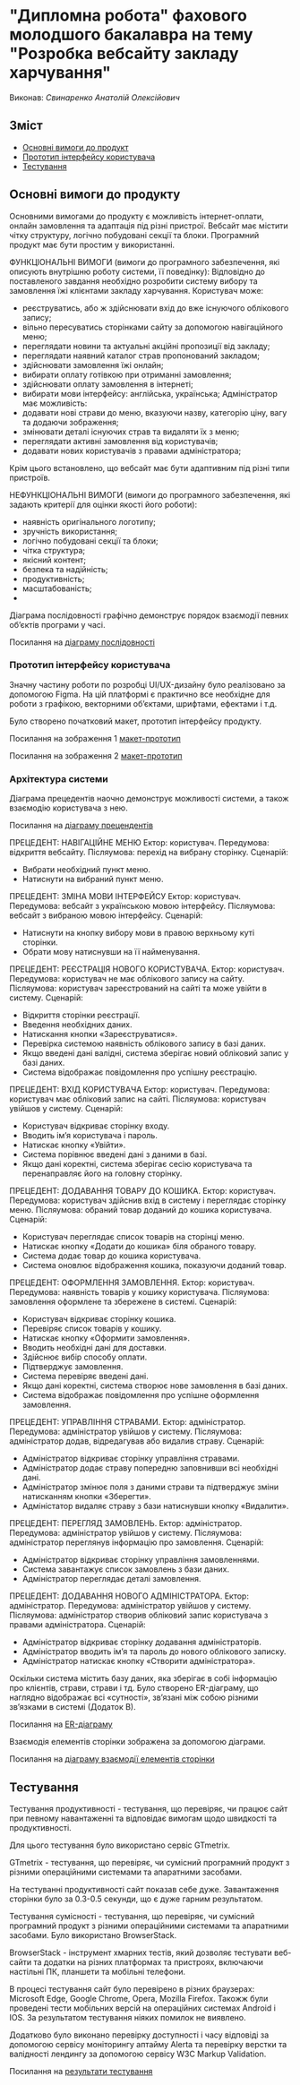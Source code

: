 # "Дипломна робота" фахового молодшого бакалавра на тему "Розробка вебсайту закладу харчування"

Виконав: *Свинаренко Анатолій Олексійович*


## Зміст
- [Основні вимоги до продукт](#основні-вимоги-до-продукту)
- [Прототип інтерфейсу користувача](#прототип-інтерфейсу-користувача)
- [Тестування](#тестування)

## Основні вимоги до продукту

Основними вимогами до продукту є можливість інтернет-оплати, онлайн замовлення та адаптація під різні пристрої. Вебсайт має містити чітку структуру, логічно побудовані секції та блоки. Програмний продукт має бути простим у використанні.

ФУНКЦІОНАЛЬНІ ВИМОГИ (вимоги до програмного забезпечення, які описують внутрішню роботу системи, її поведінку):
Відповідно до поставленого завдання необхідно розробити систему вибору та замовлення їжі клієнтами закладу харчування. Користувач може:
-	реєструватись, або ж здійснювати вхід до вже існуючого облікового запису;
-	вільно пересуватись сторінками сайту за допомогою навігаційного меню;
-	переглядати новини та актуальні акційні пропозиції від закладу;
-	переглядати наявний каталог страв пропонований закладом;
-	здійснювати замовлення їжі онлайн;
-	вибирати оплату готівкою при отриманні замовлення;
-	здійснювати оплату замовлення в інтернеті;
-	вибирати мови інтерфейсу: англійська, українська;
Адміністратор має можливість:
-	додавати нові страви до меню, вказуючи назву, категорію ціну, вагу та додаючи зображення;
-	змінювати деталі існуючих страв та видаляти їх з меню;
-	переглядати активні замовлення від користувачів;
-	додавати нових користувачів з правами адміністратора;

Крім цього встановлено, що вебсайт має бути адаптивним під різні типи пристроїв. 

НЕФУНКЦІОНАЛЬНІ ВИМОГИ (вимоги до програмного забезпечення, які задають критерії для оцінки якості його роботи):
-	наявність оригінального логотипу;
-	зручність використання;
-	логічно побудовані секції та блоки;
-	чітка структура;
-	якісний контент;
-	безпека та надійність;
-	продуктивність;
-	масштабованість;
-	
Діаграма послідовності графічно демонструє порядок взаємодії певних об’єктів програми у часі.

Посилання на [діаграму послідовності](https://github.com/AnatoliySv17/sushisloth_diplom/blob/main/images/%D0%B4%D1%96%D0%B0%D0%B3%D1%80%D0%B0%D0%BC%D0%B0%20%D0%BF%D0%BE%D1%81%D0%BB%D1%96%D0%B4%D0%BE%D0%B2%D0%BD%D0%BE%D1%81%D1%82%D0%B5%D0%B9.png)

### Прототип інтерфейсу користувача

Значну частину роботи по розробці UI/UX-дизайну було реалізовано за допомогою Figma. На цій платформі є практично все необхідне для роботи з графікою, векторними об’єктами, шрифтами, ефектами і т.д. 

Було створено початковий макет, прототип інтерфейсу продукту.

Посилання на зображення 1 [макет-прототип](https://github.com/AnatoliySv17/sushisloth_diplom/blob/main/images/Desktop%20-%20main1.png)

Посилання на зображення 2 [макет-прототип](https://github.com/AnatoliySv17/sushisloth_diplom/blob/main/images/Desktop%20-%20main2.png)

### Архітектура системи

Діаграма прецедентів наочно демонструє можливості системи, а також взаємодію користувача з нею.

Посилання на [діаграму прецендентів](https://github.com/AnatoliySv17/sushisloth_diplom/blob/main/images/%D0%B4%D1%96%D0%B0%D0%B3%D1%80%D0%B0%D0%BC%D0%B0%20%D0%BF%D1%80%D0%B5%D1%86%D0%B5%D0%B4%D0%B5%D0%BD%D1%82%D1%96%D0%B2.png)

ПРЕЦЕДЕНТ: НАВІГАЦІЙНЕ МЕНЮ
Ектор: користувач.
Передумова: відкриття вебсайту.
Післяумова: перехід на вибрану сторінку.
Сценарій:
- Вибрати необхідний пункт меню.
-	Натиснути на вибраний пункт меню.
  
ПРЕЦЕДЕНТ: ЗМІНА МОВИ ІНТЕРФЕЙСУ
Ектор: користувач.
Передумова: вебсайт з українською мовою інтерфейсу.
Післяумова: вебсайт з вибраною мовою інтерфейсу.
Сценарій:
-	Натиснути на кнопку вибору мови в правою верхньому куті сторінки.
-	Обрати мову натиснувши на її найменування.

ПРЕЦЕДЕНТ: РЕЄСТРАЦІЯ НОВОГО КОРИСТУВАЧА.
Ектор: користувач.
Передумова: користувач не має облікового запису на сайту.
Післяумова: користувач зареєстрований на сайті та може увійти в систему.
Сценарій:
-	Відкриття сторінки реєстрації.
-	Введення необхідних даних.
-	Натискання кнопки «Зареєструватися».
-	Перевірка системою наявність облікового запису в базі даних.
-	Якщо введені дані валідні, система зберігає новий обліковий запис у базі даних.
-	Система відображає повідомлення про успішну реєстрацію.
  
ПРЕЦЕДЕНТ: ВХІД КОРИСТУВАЧА
Ектор: користувач.
Передумова: користувач має обліковий запис на сайті.
Післяумова: користувач увійшов у систему.
Сценарій:
-	Користувач відкриває сторінку входу.
-	Вводить ім’я користувача і пароль.
-	Натискає кнопку «Увійти».
-	Система порівнює введені дані з даними в базі.
-	Якщо дані коректні, система зберігає сесію користувача та перенаправляє його на головну сторінку.
  
ПРЕЦЕДЕНТ: ДОДАВАННЯ ТОВАРУ ДО КОШИКА.
Ектор: користувач.
Передумова: користувач здійснив вхід в систему і переглядає сторінку меню.
Післяумова: обраний товар доданий до кошика користувача.
Сценарій:
-	Користувач переглядає список товарів на сторінці меню.
-	Натискає кнопку «Додати до кошика» біля обраного товару.
-	Система додає товар до кошика користувача.
-	Система оновлює відображення кошика, показуючи доданий товар.
  
ПРЕЦЕДЕНТ: ОФОРМЛЕННЯ ЗАМОВЛЕННЯ.
Ектор: користувач.
Передумова: наявність товарів у кошику користувача.
Післяумова: замовлення оформлене та збережене в системі.
Сценарій:
-	Користувач відкриває сторінку кошика.
-	Перевіряє список товарів у кошику.
-	Натискає кнопку «Оформити замовлення».
-	Вводить необхідні дані для доставки.
-	Здійснює вибір способу оплати.
-	Підтверджує замовлення.
-	Система перевіряє введені дані. 
-	Якщо дані коректні, система створює нове замовлення в базі даних.
-	Система відображає повідомлення про успішне оформлення замовлення.
  
ПРЕЦЕДЕНТ: УПРАВЛІННЯ СТРАВАМИ.
Ектор: адміністратор.
Передумова: адміністратор увійшов у систему.
Післяумова: адміністратор додав, відредагував або видалив страву.
Сценарій:
-	Адміністратор відкриває сторінку управління стравами.
-	Адміністратор додає страву попередню заповнивши всі необхідні дані.
-	Адміністратор змінює поля з даними страви та підтверджує зміни натисканням кнопки «Зберегти».
-	Адміністатор видаляє страву з бази натиснувши кнопку «Видалити».
  
ПРЕЦЕДЕНТ: ПЕРЕГЛЯД ЗАМОВЛЕНЬ.
Ектор: адміністратор.
Передумова: адміністратор увійшов у систему.
Післяумова: адміністратор переглянув інформацію про замовлення.
Сценарій:
-	Адміністратор відкриває сторінку управління замовленнями.
-	Система завантажує список замовлень з бази даних.
-	Адміністратор переглядає деталі замовлення.
  
ПРЕЦЕДЕНТ: ДОДАВАННЯ НОВОГО АДМІНІСТРАТОРА.
Ектор: адміністратор.
Передумова: адміністратор увійшов у систему.
Післяумова: адміністратор створив обліковий запис користувача з правами адміністратора.
Сценарій:
-	Адміністратор відкриває сторінку додавання адміністраторів.
-	Адміністратор вводить ім’я та пароль до нового облікового записку.
-	Адміністратор натискає кнопку «Створити адміністратора».

Оскільки система містить базу даних, яка зберігає в собі інформацію про клієнтів, страви, страви і тд. Було створено ER-діаграму, що наглядно відображає всі «сутності», зв’язані між собою різними зв’язками в системі (Додаток В).

Посилання на [ER-діаграму](https://github.com/AnatoliySv17/sushisloth_diplom/blob/main/images/er-%D0%B4%D1%96%D0%B0%D0%B3%D1%80%D0%B0%D0%BC%D0%B0.png)

Взаємодія елементів сторінки зображена за допомогою діаграми.

Посилання на [діаграму взаємодії елементів сторінки](https://github.com/AnatoliySv17/sushisloth_diplom/blob/main/images/%D1%81%D1%82%D1%80%D1%83%D0%BA%D1%82%D1%83%D1%80%D0%B0.png)


## Тестування

Тестування продуктивності - тестування, що перевіряє, чи працює сайт при певному навантаженні та відповідає вимогам щодо швидкості та продуктивності. 

Для цього тестування було використано сервіс GTmetrix.

GTmetrix - тестування, що перевіряє, чи сумісний програмний продукт з різними операційними системами та апаратними засобами.

На тестуванні продуктивності сайт показав себе дуже. Завантаження сторінки було за 0.3-0.5 секунди, що є дуже гарним результатом.

Тестування сумісності - тестування, що перевіряє, чи сумісний програмний продукт з різними операційними системами та апаратними засобами. Було використано BrowserStack.

BrowserStack - інструмент хмарних тестів, який дозволяє тестувати веб-сайти та додатки на різних платформах та пристроях, включаючи настільні ПК, планшети та мобільні телефони.

В процесі тестування сайт було перевірено в різних браузерах: Microsoft Edge, Google Chrome, Opera, Mozilla Firefox. Такожж були проведені тести мобільних версій на операційних системах Android і IOS. За результатом тестування ніяких помилок не виявлено.

Додатково було виконано перевірку доступності і часу відповіді за допомогою сервісу моніторингу аптайму Alerta та перевірку верстки та валідності лендингу за допомогою сервісу W3C Markup Validation.

Посилання на [результати тестування](https://github.com/AnatoliySv17/sushisloth_diplom/blob/main/images/%D0%97%D0%BD%D1%96%D0%BC%D0%BE%D0%BA%20%D0%B5%D0%BA%D1%80%D0%B0%D0%BD%D0%B0%202024-06-25%20091813.png)

